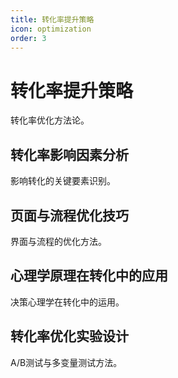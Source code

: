 ```yaml
---
title: 转化率提升策略
icon: optimization
order: 3
---
```


# 转化率提升策略

转化率优化方法论。

## 转化率影响因素分析

影响转化的关键要素识别。

## 页面与流程优化技巧

界面与流程的优化方法。

## 心理学原理在转化中的应用

决策心理学在转化中的运用。

## 转化率优化实验设计

A/B测试与多变量测试方法。


